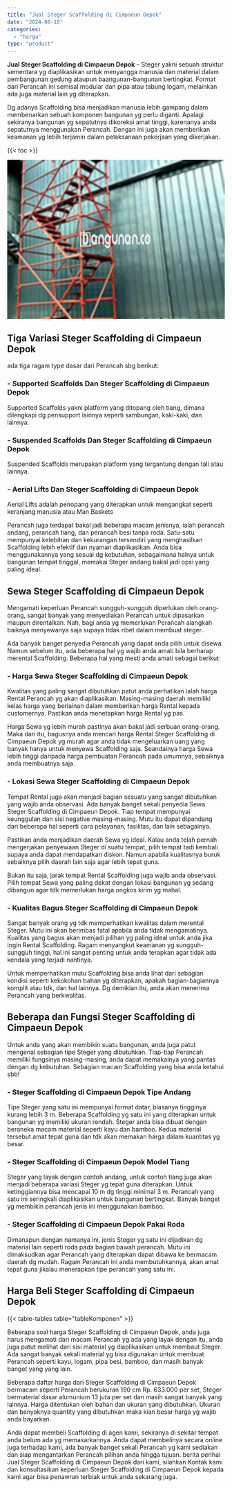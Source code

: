 ```yaml
---
title: "Jual Steger Scaffolding di Cimpaeun Depok"
date: "2024-08-10"
categories: 
  - "harga"
type: "product"
---
```


**Jual Steger Scaffolding di Cimpaeun Depok** – Steger yakni sebuah struktur sementara yg diaplikasikan untuk menyangga manusia dan material dalam pembangunan gedung ataupun baangunan-bangunan bertingkat. Format dari Perancah ini semisal modular dan pipa atau tabung logam, melainkan ada juga material lain yg diterapkan.

Dg adanya Scaffolding bisa menjadikan manusia lebih gampang dalam membenarkan sebuah komponen bangunan yg perlu diganti. Apalagi sekiranya bangunan yg sepatutnya dikoreksi amat tinggi, karenanya anda sepatutnya menggunakan Perancah. Dengan ini juga akan memberikan keamanan yg lebih terjamin dalam pelaksanaan pekerjaan yang dikerjakan.

{{< toc >}}

![Jual Steger Scaffolding di Cimpaeun Depok](/images/sewa-scaffolding-steger-18.png)

## Tiga Variasi Steger Scaffolding di Cimpaeun Depok

ada tiga ragam type dasar dari Perancah sbg berikut:

### \- Supported Scaffolds Dan Steger Scaffolding di Cimpaeun Depok

Supported Scaffolds yakni platform yang ditopang oleh tiang, dimana dilengkapi dg pensupport lainnya seperti sambungan, kaki-kaki, dan lainnya.

### \- Suspended Scaffolds Dan Steger Scaffolding di Cimpaeun Depok

Suspended Scaffolds merupakan platform yang tergantung dengan tali atau lainnya.

### \- Aerial Lifts Dan Steger Scaffolding di Cimpaeun Depok

Aerial Lifts adalah penopang yang diterapkan untuk mengangkat seperti keranjang manusia atau Man Baskets

Perancah juga terdapat bakal jadi beberapa macam jenisnya, ialah perancah andang, perancah tiang, dan perancah besi tanpa roda. Satu-satu mempunyai kelebihan dan kekurangan tersendiri yang menghasilkan Scaffolding lebih efektif dan nyaman diaplikasikan. Anda bisa menggunakannya yang sesuai dg kebutuhan, sebagaimana halnya untuk bangunan tempat tinggal, memakai Steger andang bakal jadi opsi yang paling ideal.

## Sewa Steger Scaffolding di Cimpaeun Depok

Mengamati keperluan Perancah sungguh-sungguh diperlukan oleh orang-orang, sangat banyak yang menyediakan Perancah untuk dipasarkan maupun direntalkan. Nah, bagi anda yg memerlukan Perancah alangkah baiknya menyewanya saja supaya tidak ribet dalam membuat steger.

Ada banyak banget penyedia Perancah yang dapat anda pilih untuk disewa. Namun sebelum itu, ada beberapa hal yg wajib anda amati bila berharap merental Scaffolding. Beberapa hal yang mesti anda amati sebagai berikut:

### \- Harga Sewa Steger Scaffolding di Cimpaeun Depok

Kwalitas yang paling sangat dibutuhkan patut anda perhatikan ialah harga Rental Perancah yg akan diaplikasikan. Masing-masing daerah memiliki kelas harga yang berlainan dalam memberikan harga Rental kepada customernya. Pastikan anda menetapkan harga Rental yg pas.

Harga Sewa yg lebih murah pastinya akan bakal jadi serbuan orang-orang. Maka dari itu, bagusnya anda mencari harga Rental Steger Scaffolding di Cimpaeun Depok yg murah agar anda tidak mengeluarkan uang yang banyak hanya untuk menyewa Scaffolding saja. Seandainya harga Sewa lebih tinggi daripada harga pembuatan Perancah pada umumnya, sebaiknya anda membuatnya saja.

### \- Lokasi Sewa Steger Scaffolding di Cimpaeun Depok

Tempat Rental juga akan menjadi bagian sesuatu yang sangat dibutuhkan yang wajib anda observasi. Ada banyak banget sekali penyedia Sewa Steger Scaffolding di Cimpaeun Depok. Tiap tempat mempunyai keunggulan dan sisi negative masing-masing. Mutu itu dapat dipandang dari beberapa hal seperti cara pelayanan, fasilitas, dan lain sebagainya.

Pastikan anda menjadikan daerah Sewa yg ideal. Kalau anda telah pernah mengerjakan penyewaan Steger di suatu tempat, pilih tempat tadi kembali supaya anda dapat mendapatkan diskon. Namun apabila kualitasnya buruk sebaiknya pilih daerah lain saja agar lebih tepat guna.

Bukan itu saja, jarak tempat Rental Scaffolding juga wajib anda observasi. Pilih tempat Sewa yang paling dekat dengan lokasi bangunan yg sedang dibangun agar tdk memerlukan harga ongkos kirim yg mahal.

### \- Kualitas Bagus Steger Scaffolding di Cimpaeun Depok

Sangat banyak orang yg tdk memperhatikan kwalitas dalam merental Steger. Mutu ini akan berimbas fatal apabila anda tidak mengamatinya. Kualitas yang bagus akan menjadi pilihan yg paling ideal untuk anda jika ingin Rental Scaffolding. Ragam menyangkut keamanan yg sungguh-sungguh tinggi, hal ini sangat penting untuk anda terapkan agar tidak ada kendala yang terjadi nantinya.

Untuk memperhatikan mutu Scaffolding bisa anda lihat dari sebagian kondisi seperti kekokohan bahan yg diterapkan, apakah bagian-bagiannya komplit atau tdk, dan hal lainnya. Dg demikian itu, anda akan menerima Perancah yang berkwalitas.

## Beberapa dan Fungsi Steger Scaffolding di Cimpaeun Depok

Untuk anda yang akan membikin suatu bangunan, anda juga patut mengenal sebagian tipe Steger yang dibutuhkan. Tiap-tiap Perancah memiliki fungsinya masing-masing, anda dapat memakainya yang pantas dengan dg kebutuhan. Sebagian macam Scaffolding yang bisa anda ketahui sbb!

### \- Steger Scaffolding di Cimpaeun Depok Tipe Andang

Tipe Steger yang satu ini mempunyai format datar, biasanya tingginya kurang lebih 3 m. Beberapa Scaffolding yg satu ini yang diterapkan untuk bangunan yg memiliki ukuran rendah. Steger anda bisa dibuat dengan beraneka macam material seperti kayu dan bamboo. Kedua material tersebut amat tepat guna dan tdk akan memakan harga dalam kuantitas yg besar.

### \- Steger Scaffolding di Cimpaeun Depok Model Tiang

Steger yang layak dengan contoh andang, untuk contoh tiang juga akan menjadi beberapa variasi Steger yg tepat guna diterapkan. Untuk ketinggiannya bisa mencapai 10 m dg tinggi minimal 3 m. Perancah yang satu ini seringkali diaplikasikan untuk bangunan bertingkat. Banyak banget yg membikin perancah jenis ini menggunakan bamboo.

### \- Steger Scaffolding di Cimpaeun Depok Pakai Roda

Dimanapun dengan namanya ini, jenis Steger yg satu ini dijadikan dg material lain seperti roda pada bagian bawah perancah. Mutu ini dimaksudkan agar Perancah yang diterapkan dapat dibawa ke bermacam daerah dg mudah. Ragam Perancah ini anda membutuhkannya, akan amat tepat guna jikalau menerapkan tipe perancah yang satu ini.

## Harga Beli Steger Scaffolding di Cimpaeun Depok

{{< table-tables table="tableKomponen" >}}

Beberapa soal harga Steger Scaffolding di Cimpaeun Depok, anda juga harus mengamati dari macam Perancah yg ada yang layak dengan itu, anda juga patut melihat dari sisi material yg diaplikasikan untuk membaut Steger. Ada sangat banyak sekali material yg bisa digunakan untuk membuat Perancah seperti kayu, logam, pipa besi, bamboo, dan masih banyak banget yang yang lain.

Beberapa daftar harga dari Steger Scaffolding di Cimpaeun Depok bermacam seperti Perancah berukuran 190 cm Rp. 633.000 per set, Steger bermaterial dasar alumunium 13 juta per set dan masih sangat banyak yang lainnya. Harga ditentukan oleh bahan dan ukuran yang dibutuhkan. Ukuran dan banyaknya quantity yang dibutuhkan maka kian besar harga yg wajib anda bayarkan.

Anda dapat membeli Scaffolding di agen kami, sekiranya di sekitar tempat anda belum ada yg memasarkannya. Anda dapat membelinya secara online juga terhadap kami, ada banyak banget sekali Perancah yg kami sediakan dan siap mengantarkan Perancah pilihan anda hingga tujuan. berita perihal Jual Steger Scaffolding di Cimpaeun Depok dari kami, silahkan Kontak kami dan konsultasikan keperluan Steger Scaffolding di Cimpaeun Depok kepada kami agar bisa penawran terbiak untuk anda sekarang juga.
